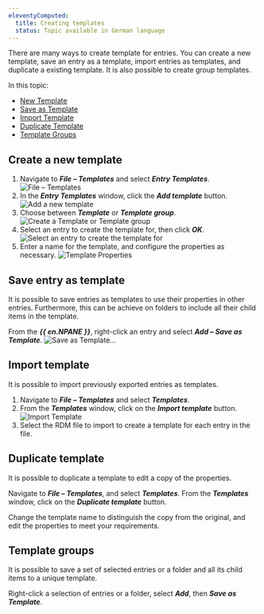 ```yaml
---
eleventyComputed:
  title: Creating templates
  status: Topic available in German language
---
```

There are many ways to create template for entries. You can create a new template, save an entry as a template, import entries as templates, and duplicate a existing template. It is also possible to create group templates.

In this topic:

* [New Template](#create-a-new-template)
* [Save as Template](#save-entry-as-template)
* [Import Template](#import-template)
* [Duplicate Template](#duplicate-template)
* [Template Groups](#template-groups)

## Create a new template

1. Navigate to ***File – Templates*** and select ***Entry Templates***.
![File – Templates](https://cdnweb.devolutions.net/docs/docs_en_rdm_windows_clip3405.png)
1. In the ***Entry Templates*** window, click the ***Add template*** button.
![Add a new template](https://cdnweb.devolutions.net/docs/docs_en_rdm_windows_clip3406.png)
1. Choose between ***Template*** or ***Template group***.
![Create a Template or Template group](https://cdnweb.devolutions.net/docs/docs_en_rdm_windows_RDMWin6187.png)
1. Select an entry to create the template for, then click ***OK***.
![Select an entry to create the template for](https://cdnweb.devolutions.net/docs/docs_en_rdm_windows_clip3408.png)
1. Enter a name for the template, and configure the properties as necessary.
![Template Properties](https://cdnweb.devolutions.net/docs/docs_en_rdm_windows_clip3409.png)

## Save entry as template

It is possible to save entries as templates to use their properties in other entries. Furthermore, this can be achieve on folders to include all their child items in the template.

From the ***{{ en.NPANE }}***, right-click an entry and select ***Add – Save as Template***.
![Save as Template...](https://cdnweb.devolutions.net/docs/docs_en_rdm_windows_clip3410.png)

## Import template

It is possible to import previously exported entries as templates.

1. Navigate to ***File – Templates*** and select ***Templates***.
1. From the ***Templates*** window, click on the ***Import template*** button.
![Import Template](https://cdnweb.devolutions.net/docs/docs_en_rdm_windows_clip3411.png)
1. Select the RDM file to import to create a template for each entry in the file.

## Duplicate template

It is possible to duplicate a template to edit a copy of the properties.

Navigate to ***File – Templates***, and select ***Templates***. From the ***Templates*** window, click on the ***Duplicate template*** button.

Change the template name to distinguish the copy from the original, and edit the properties to meet your requirements.

## Template groups

It is possible to save a set of selected entries or a folder and all its child items to a unique template.

Right-click a selection of entries or a folder, select ***Add***, then ***Save as Template***.

